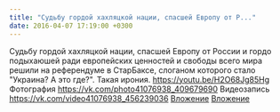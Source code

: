 ```yaml
---
title: "Судьбу гордой хахляцкой нации, спасшей Европу от Р..."
date: 2016-04-07 17:19:00 +0300
---
```


Судьбу гордой хахляцкой нации, спасшей Европу от России и гордо подыхаюшей ради европейских ценностей и свободы всего мира решили на референдуме в СтарБаксе, слоганом которого стало "Украина? А это где?". Такая ирония. https://youtu.be/H2O68Jg85Hg
Фотография
<a class="vk-attach" href="https://vk.com/photo41076938_409679690">https://vk.com/photo41076938_409679690</a>
Видеозапись
<a class="vk-attach" href="https://vk.com/video41076938_456239036">https://vk.com/video41076938_456239036</a>
<a class="vk-attach" href="https://vk.com/photo41076938_409679690">Вложение</a>
<a class="vk-attach" href="https://vk.com/video41076938_456239036">Вложение</a>
